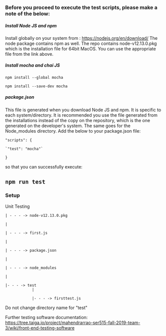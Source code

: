 ### Before you proceed to execute the test scripts, please make a note of the below:

##### Install Node JS and npm
Install globally on your system from : https://nodejs.org/en/download/
The node package contains npm as well.
The repo contains node-v12.13.0.pkg which is the installation file for 64bit MacOS. You can use the appropriate file from the link above.

##### Install mocha and chai JS

`npm install --global mocha`

`npm install --save-dev mocha`

##### package.json
This file is generated when you download Node JS and npm. It is specific to each system/directory.
It is recommended you use the file generated from the installations instead of the copy on the repository, which is the one generated on the developer's system. The same goes for the Node_modules directory.
Add the below to your package.json file:

`"scripts": {`

    `"test": "mocha"`

  `}`

so that you can successfully execute:

`npm run test`
---

### Setup

Unit Testing  


    | - - - -> node-v12.13.0.pkg

    |

    | - - - -> first.js

    |

    | - - - -> package.json

    |

    | - - - -> node_modules

    |

    |- - - -> test
                |

                |- - - -> firsttest.js

Do not change directory name for "test"

Further testing software documentation:
https://tree.taiga.io/project/mahendrarrao-ser515-fall-2019-team-3/wiki/front-end-testing-software
